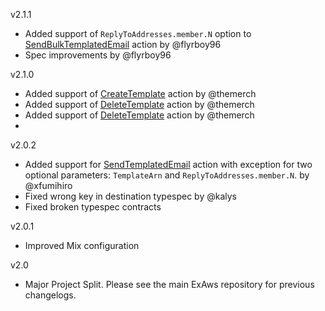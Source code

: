 v2.1.1
  - Added support of `ReplyToAddresses.member.N` option to [SendBulkTemplatedEmail](https://docs.aws.amazon.com/ses/latest/APIReference/API_SendBulkTemplatedEmail.html) action by @flyrboy96
  - Spec improvements by @flyrboy96

v2.1.0
  - Added support of [CreateTemplate](https://docs.aws.amazon.com/ses/latest/APIReference/API_CreateTemplate.html) action by @themerch
  - Added support of [DeleteTemplate](https://docs.aws.amazon.com/ses/latest/APIReference/API_DeleteTemplate.html) action by @themerch
  - Added support of [DeleteTemplate](https://docs.aws.amazon.com/ses/latest/APIReference/API_SendBulkTemplatedEmail.html) action by @themerch
  -
v2.0.2
  - Added support for [SendTemplatedEmail](https://docs.aws.amazon.com/ses/latest/APIReference/API_SendTemplatedEmail.html) action with exception for two optional parameters: `TemplateArn` and `ReplyToAddresses.member.N`. by @xfumihiro
  - Fixed wrong key in destination typespec by @kalys
  - Fixed broken typespec contracts

v2.0.1

  - Improved Mix configuration

v2.0

  - Major Project Split. Please see the main ExAws repository for previous changelogs.
